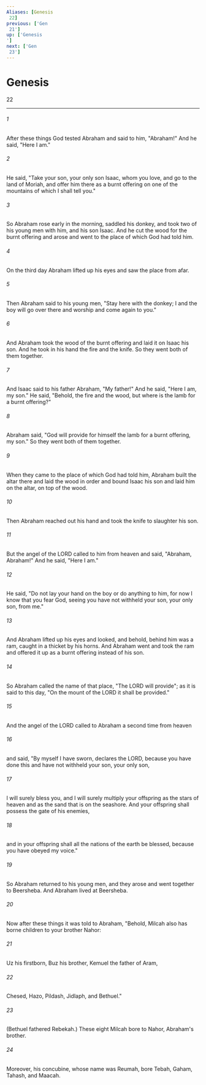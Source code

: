 ```yaml
---
Aliases: [Genesis 22]
previous: ['Gen 21']
up: ['Genesis']
next: ['Gen 23']
---
```

# Genesis 22

***
 

###### 1 
After these things God tested Abraham and said to him, "Abraham!" And he said, "Here I am."  

###### 2 
He said, "Take your son, your only son Isaac, whom you love, and go to the land of Moriah, and offer him there as a burnt offering on one of the mountains of which I shall tell you."  

###### 3 
So Abraham rose early in the morning, saddled his donkey, and took two of his young men with him, and his son Isaac. And he cut the wood for the burnt offering and arose and went to the place of which God had told him.  

###### 4 
On the third day Abraham lifted up his eyes and saw the place from afar.  

###### 5 
Then Abraham said to his young men, "Stay here with the donkey; I and the boy will go over there and worship and come again to you."  

###### 6 
And Abraham took the wood of the burnt offering and laid it on Isaac his son. And he took in his hand the fire and the knife. So they went both of them together.  

###### 7 
And Isaac said to his father Abraham, "My father!" And he said, "Here I am, my son." He said, "Behold, the fire and the wood, but where is the lamb for a burnt offering?"  

###### 8 
Abraham said, "God will provide for himself the lamb for a burnt offering, my son." So they went both of them together.  

###### 9 
When they came to the place of which God had told him, Abraham built the altar there and laid the wood in order and bound Isaac his son and laid him on the altar, on top of the wood.  

###### 10 
Then Abraham reached out his hand and took the knife to slaughter his son.  

###### 11 
But the angel of the LORD called to him from heaven and said, "Abraham, Abraham!" And he said, "Here I am."  

###### 12 
He said, "Do not lay your hand on the boy or do anything to him, for now I know that you fear God, seeing you have not withheld your son, your only son, from me."  

###### 13 
And Abraham lifted up his eyes and looked, and behold, behind him was a ram, caught in a thicket by his horns. And Abraham went and took the ram and offered it up as a burnt offering instead of his son.  

###### 14 
So Abraham called the name of that place, "The LORD will provide"; as it is said to this day, "On the mount of the LORD it shall be provided."  

###### 15 
And the angel of the LORD called to Abraham a second time from heaven  

###### 16 
and said, "By myself I have sworn, declares the LORD, because you have done this and have not withheld your son, your only son,  

###### 17 
I will surely bless you, and I will surely multiply your offspring as the stars of heaven and as the sand that is on the seashore. And your offspring shall possess the gate of his enemies,  

###### 18 
and in your offspring shall all the nations of the earth be blessed, because you have obeyed my voice."  

###### 19 
So Abraham returned to his young men, and they arose and went together to Beersheba. And Abraham lived at Beersheba.  

###### 20 
Now after these things it was told to Abraham, "Behold, Milcah also has borne children to your brother Nahor:  

###### 21 
Uz his firstborn, Buz his brother, Kemuel the father of Aram,  

###### 22 
Chesed, Hazo, Pildash, Jidlaph, and Bethuel."  

###### 23 
(Bethuel fathered Rebekah.) These eight Milcah bore to Nahor, Abraham's brother.  

###### 24 
Moreover, his concubine, whose name was Reumah, bore Tebah, Gaham, Tahash, and Maacah.
